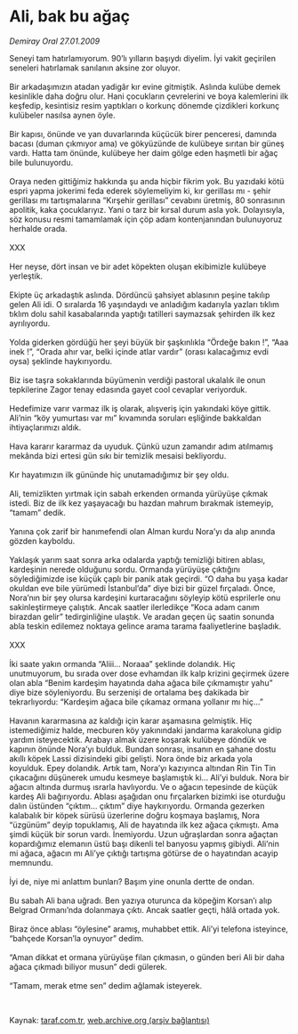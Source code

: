 # Ali, bak bu ağaç

*Demiray Oral 27.01.2009*

<div class="taraf_structure_2col_1zq">
<div class="margen_n">



 <p>Seneyi tam hatırlamıyorum. 90’lı yılların başıydı diyelim. İyi vakit geçirilen seneleri hatırlamak sanılanın aksine zor oluyor. <br/><br/>Bir arkadaşımızın atadan yadigâr kır evine gitmiştik. Aslında kulübe demek kesinlikle daha doğru olur. Hani çocukların çevrelerini ve boya kalemlerini ilk keşfedip, kesintisiz resim yaptıkları o korkunç dönemde çizdikleri korkunç kulübeler nasılsa aynen öyle. <br/><br/>Bir kapısı, önünde ve yan duvarlarında küçücük birer penceresi, damında bacası (duman çıkmıyor ama) ve gökyüzünde de kulübeye sırıtan bir güneş vardı. Hatta tam önünde, kulübeye her daim gölge eden haşmetli bir ağaç bile bulunuyordu. <br/><br/>Oraya neden gittiğimiz hakkında şu anda hiçbir fikrim yok. Bu yazıdaki kötü espri yapma jokerimi feda ederek söylemeliyim ki, kır gerillası mı - şehir gerillası mı tartışmalarına “Kırşehir gerillası” cevabını üretmiş, 80 sonrasının apolitik, kaka çocuklarıyız. Yani o tarz bir kırsal durum asla yok. Dolayısıyla, söz konusu resmi tamamlamak için çöp adam kontenjanından bulunuyoruz herhalde orada. <br/><br/>XXX <br/><br/>Her neyse, dört insan ve bir adet köpekten oluşan ekibimizle kulübeye yerleştik. <br/><br/>Ekipte üç arkadaştık aslında. Dördüncü şahsiyet ablasının peşine takılıp gelen Ali idi. O sıralarda 16 yaşındaydı ve anladığım kadarıyla yazları tıklım tıklım dolu sahil kasabalarında yaptığı tatilleri saymazsak şehirden ilk kez ayrılıyordu. <br/><br/>Yolda giderken gördüğü her şeyi büyük bir şaşkınlıkla “Ördeğe bakın !”, “Aaa inek !”, “Orada ahır var, belki içinde atlar vardır” (orası kalacağımız evdi oysa) şeklinde haykırıyordu. <br/><br/>Biz ise taşra sokaklarında büyümenin verdiği pastoral ukalalık ile onun tepkilerine Zagor tenay edasında gayet cool cevaplar veriyorduk. <br/><br/>Hedefimize varır varmaz ilk iş olarak, alışveriş için yakındaki köye gittik. Ali’nin “köy yumurtası var mı” kıvamında soruları eşliğinde bakkaldan ihtiyaçlarımızı aldık. <br/><br/>Hava kararır kararmaz da uyuduk. Çünkü uzun zamandır adım atılmamış mekânda bizi ertesi gün sıkı bir temizlik mesaisi bekliyordu. <br/><br/>Kır hayatımızın ilk gününde hiç unutamadığımız bir şey oldu. <br/><br/>Ali, temizlikten yırtmak için sabah erkenden ormanda yürüyüşe çıkmak istedi. Biz de ilk kez yaşayacağı bu hazdan mahrum bırakmak istemeyip, “tamam” dedik. <br/><br/>Yanına çok zarif bir hanımefendi olan Alman kurdu Nora’yı da alıp anında gözden kayboldu. <br/><br/>Yaklaşık yarım saat sonra arka odalarda yaptığı temizliği bitiren ablası, kardeşinin nerede olduğunu sordu. Ormanda yürüyüşe çıktığını söylediğimizde ise küçük çaplı bir panik atak geçirdi. “O daha bu yaşa kadar okuldan eve bile yürümedi İstanbul’da” diye bizi bir güzel fırçaladı. Önce, Nora’nın bir şey olursa kardeşini kurtaracağını söyleyip kötü esprilerle onu sakinleştirmeye çalıştık. Ancak saatler ilerledikçe “Koca adam canım birazdan gelir” tedirginliğine ulaştık. Ve aradan geçen üç saatin sonunda abla teskin edilemez noktaya gelince arama tarama faaliyetlerine başladık. <br/><br/>XXX <br/><br/>İki saate yakın ormanda “Aliii… Noraaa” şeklinde dolandık. Hiç unutmuyorum, bu sırada over dose evhamdan ilk kalp krizini geçirmek üzere olan abla “Benim kardeşim hayatında daha ağaca bile çıkmamıştır yahu” diye bize söyleniyordu. Bu serzenişi de ortalama beş dakikada bir tekrarlıyordu: “Kardeşim ağaca bile çıkamaz ormana yollanır mı hiç...” <br/><br/>Havanın kararmasına az kaldığı için karar aşamasına gelmiştik. Hiç istemediğimiz halde, mecburen köy yakınındaki jandarma karakoluna gidip yardım isteyecektik. Arabayı almak üzere koşarak kulübeye döndük ve kapının önünde Nora’yı bulduk. Bundan sonrası, insanın en şahane dostu akıllı köpek Lassi dizisindeki gibi gelişti. Nora önde biz arkada yola koyulduk. Epey dolandık. Artık tam, Nora’yı kazıyınca altından Rin Tin Tin çıkacağını düşünerek umudu kesmeye başlamıştık ki... Ali’yi bulduk. Nora bir ağacın altında durmuş ısrarla havlıyordu. Ve o ağacın tepesinde de küçük kardeş Ali bağırıyordu. Ablası aşağıdan onu fırçalarken bizimki ise oturduğu dalın üstünden “çıktım... çıktım” diye haykırıyordu. Ormanda gezerken kalabalık bir köpek sürüsü üzerlerine doğru koşmaya başlamış, Nora “üzgünüm” deyip topuklamış, Ali de hayatında ilk kez ağaca çıkmıştı. Ama şimdi küçük bir sorun vardı. İnemiyordu. Uzun uğraşlardan sonra ağaçtan kopardığımız elemanın üstü başı dikenli tel banyosu yapmış gibiydi. Ali’nin mi ağaca, ağacın mı Ali’ye çıktığı tartışma götürse de o hayatından acayip memnundu. <br/><br/>İyi de, niye mi anlattım bunları? Başım yine onunla dertte de ondan. <br/><br/>Bu sabah Ali bana uğradı. Ben yazıya oturunca da köpeğim Korsan’ı alıp Belgrad Ormanı’nda dolanmaya çıktı. Ancak saatler geçti, hâlâ ortada yok. <br/><br/>Biraz önce ablası “öylesine” aramış, muhabbet ettik. Ali’yi telefona isteyince, “bahçede Korsan’la oynuyor” dedim. <br/><br/>“Aman dikkat et ormana yürüyüşe filan çıkmasın, o günden beri Ali bir daha ağaca çıkmadı biliyor musun” dedi gülerek. <br/><br/>“Tamam, merak etme sen” dedim ağlamak isteyerek.</p>

<br/>


<div id="taraf_not">
</div>

</div>


</div>

Kaynak: [taraf.com.tr](http://www.taraf.com.tr:80/makale/3746.htm), [web.archive.org (arşiv bağlantısı)](http://web.archive.org/web/20090312021126/http://www.taraf.com.tr:80/makale/3746.htm)
